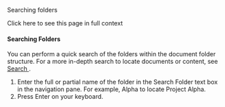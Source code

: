Searching folders

Click here to see this page in full context

####  Searching Folders

You can perform a quick search of the folders within the document folder
structure. For a more in-depth search to locate documents or content, see [
Search ](../Search/Searcj.htm) .

  1. Enter the full or partial name of the folder in the Search Folder text box in the navigation pane. For example, Alpha to locate Project Alpha. 
  2. Press Enter on your keyboard. 

